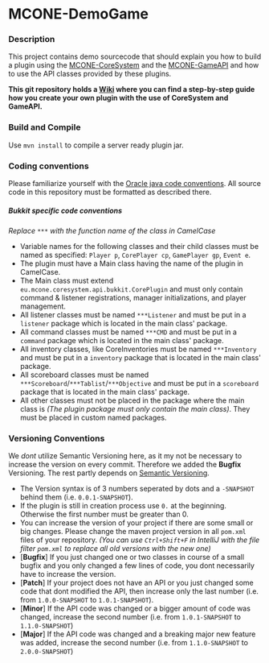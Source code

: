 # MCONE-DemoGame

### Description
This project contains demo sourcecode that should explain you how to build a plugin 
using the [MCONE-CoreSystem](https://gitlab.onegaming.group/systems/coresystem) 
and the [MCONE-GameAPI](https://gitlab.onegaming.group/systems/gameapi) 
and how to use the API classes provided by these plugins.

**This git repository holds a [Wiki](https://gitlab.onegaming.group/minigames/demo/wiki) 
where you can find a step-by-step guide how you create your own plugin with the use of CoreSystem and GameAPI.**

### Build and Compile

Use `mvn install` to compile a server ready plugin jar.

### Coding conventions
Please familiarize yourself with the [Oracle java code conventions](https://www.oracle.com/technetwork/java/codeconventions-150003.pdf).
All source code in this repository must be formatted as described there.

##### Bukkit specific code conventions
*Replace `***` with the function name of the class in CamelCase*
* Variable names for the following classes and their child classes must be named as specified: `Player p`, `CorePlayer cp`, `GamePlayer gp`, `Event e`.
* The plugin must have a Main class having the name of the plugin in CamelCase.
* The Main class must extend `eu.mcone.coresystem.api.bukkit.CorePlugin` and must only contain 
command & listener registrations, manager initializations, and player management.
* All listener classes must be named `***Listener` and must be put in a `listener` package which is located in the main class' package.
* All command classes must be named `***CMD` and must be put in a `command` package which is located in the main class' package.
* All inventory classes, like CoreInventories must be named `***Inventory` 
and must be put in a `inventory` package that is located in the main class' package. 
* All scoreboard classes must be named `***Scoreboard`/`***Tablist`/`***Objective` 
and must be put in a `scoreboard` package that is located in the main class' package.
* All other classes must not be placed in the package where the main class is *(The plugin package must only contain the main class)*.
They must be placed in custom named packages.

### Versioning Conventions
We *dont* utilize Semantic Versioning here, as it my not be necessary to increase the version on every commit.
Therefore we added the **Bugfix** Versioning. The rest partly depends on [Semantic Versioning](https://semver.org).

* The Version syntax is of 3 numbers seperated by dots and a `-SNAPSHOT` behind them (i.e. `0.0.1-SNAPSHOT`).
* If the plugin is still in creation process use `0.` at the beginning. Otherwise the first number must be greater than 0. 
* You can increase the version of your project if there are some small or big changes. 
Please change the maven project version in all `pom.xml` files of your repository. 
*(You can use `Ctrl+Shift+F` in IntelliJ with the file filter `pom.xml` to replace all old versions with the new one)*
* [**Bugfix**] If you just changed one or two classes in course of a small bugfix 
and you only changed a few lines of code, you dont necessarily have to increase the version.
* [**Patch**] If your project does not have an API or you just changed some code that dont modified the API, 
then increase only the last number (i.e. from `1.0.0-SNAPSHOT` to `1.0.1-SNAPSHOT`).
* [**Minor**] If the API code was changed or a bigger amount of code was changed, increase the second number
(i.e. from `1.0.1-SNAPSHOT` to `1.1.0-SNAPSHOT`)
* [**Major**] If the API code was changed and a breaking major new feature was added, increase the second number
(i.e. from `1.1.0-SNAPSHOT` to `2.0.0-SNAPSHOT`)